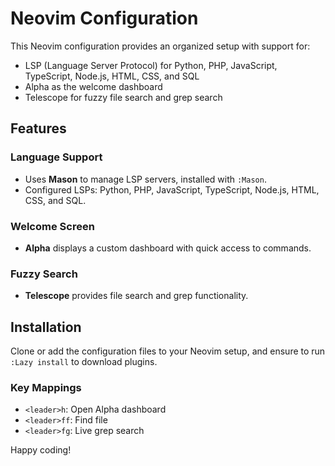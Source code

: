 # Neovim Configuration

This Neovim configuration provides an organized setup with support for:

- LSP (Language Server Protocol) for Python, PHP, JavaScript, TypeScript, Node.js, HTML, CSS, and SQL
- Alpha as the welcome dashboard
- Telescope for fuzzy file search and grep search

## Features

### Language Support
- Uses **Mason** to manage LSP servers, installed with `:Mason`.
- Configured LSPs: Python, PHP, JavaScript, TypeScript, Node.js, HTML, CSS, and SQL.

### Welcome Screen
- **Alpha** displays a custom dashboard with quick access to commands.

### Fuzzy Search
- **Telescope** provides file search and grep functionality.

## Installation

Clone or add the configuration files to your Neovim setup, and ensure to run `:Lazy install` to download plugins.

### Key Mappings

- `<leader>h`: Open Alpha dashboard
- `<leader>ff`: Find file
- `<leader>fg`: Live grep search

Happy coding!
